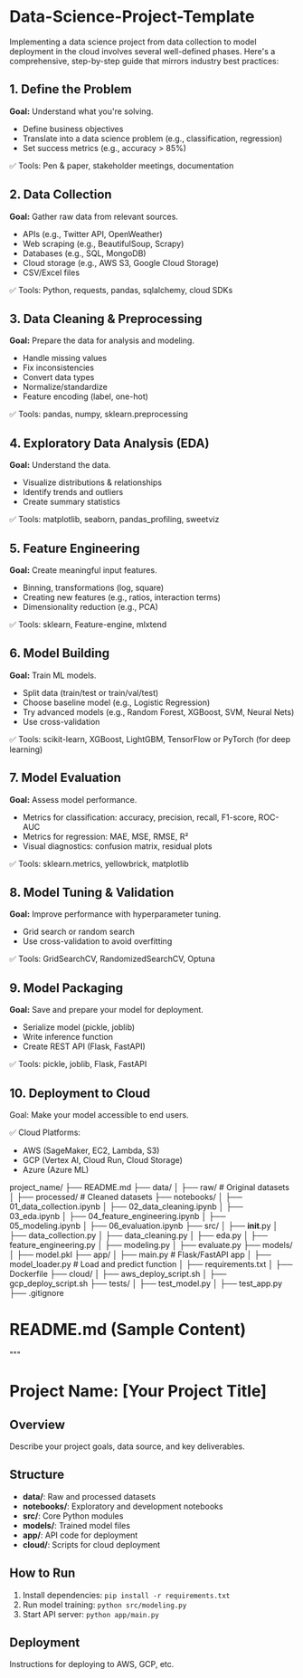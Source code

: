 # Data-Science-Project-Template
Implementing a data science project from data collection to model deployment in the cloud involves several well-defined phases. Here's a comprehensive, step-by-step guide that mirrors industry best practices:

## 1. Define the Problem
**Goal:** Understand what you're solving.
- Define business objectives
- Translate into a data science problem (e.g., classification, regression)
- Set success metrics (e.g., accuracy > 85%)
  
✅ Tools: Pen & paper, stakeholder meetings, documentation

## 2. Data Collection
**Goal:** Gather raw data from relevant sources.
- APIs (e.g., Twitter API, OpenWeather)
- Web scraping (e.g., BeautifulSoup, Scrapy)
- Databases (e.g., SQL, MongoDB)
- Cloud storage (e.g., AWS S3, Google Cloud Storage)
- CSV/Excel files
  
✅ Tools: Python, requests, pandas, sqlalchemy, cloud SDKs

## 3. Data Cleaning & Preprocessing
**Goal:** Prepare the data for analysis and modeling.
- Handle missing values
- Fix inconsistencies
- Convert data types
- Normalize/standardize
- Feature encoding (label, one-hot)

✅ Tools: pandas, numpy, sklearn.preprocessing

## 4. Exploratory Data Analysis (EDA)
**Goal:** Understand the data.
- Visualize distributions & relationships
- Identify trends and outliers
- Create summary statistics

✅ Tools: matplotlib, seaborn, pandas_profiling, sweetviz

## 5. Feature Engineering
**Goal:** Create meaningful input features.
- Binning, transformations (log, square)
- Creating new features (e.g., ratios, interaction terms)
- Dimensionality reduction (e.g., PCA)

✅ Tools: sklearn, Feature-engine, mlxtend

## 6. Model Building
**Goal:** Train ML models.
- Split data (train/test or train/val/test)
- Choose baseline model (e.g., Logistic Regression)
- Try advanced models (e.g., Random Forest, XGBoost, SVM, Neural Nets)
- Use cross-validation

✅ Tools: scikit-learn, XGBoost, LightGBM, TensorFlow or PyTorch (for deep learning)

## 7. Model Evaluation
**Goal:** Assess model performance.
- Metrics for classification: accuracy, precision, recall, F1-score, ROC-AUC
- Metrics for regression: MAE, MSE, RMSE, R²
- Visual diagnostics: confusion matrix, residual plots

✅ Tools: sklearn.metrics, yellowbrick, matplotlib

## 8. Model Tuning & Validation
**Goal:** Improve performance with hyperparameter tuning.
- Grid search or random search
- Use cross-validation to avoid overfitting

✅ Tools: GridSearchCV, RandomizedSearchCV, Optuna

## 9. Model Packaging
**Goal:** Save and prepare your model for deployment.
- Serialize model (pickle, joblib)
- Write inference function
- Create REST API (Flask, FastAPI)

✅ Tools: pickle, joblib, Flask, FastAPI

## 10. Deployment to Cloud
Goal: Make your model accessible to end users.

✅ Cloud Platforms:
- AWS (SageMaker, EC2, Lambda, S3)
- GCP (Vertex AI, Cloud Run, Cloud Storage)
- Azure (Azure ML)
  
project_name/
├── README.md
├── data/
│   ├── raw/              # Original datasets
│   ├── processed/        # Cleaned datasets
├── notebooks/
│   ├── 01_data_collection.ipynb
│   ├── 02_data_cleaning.ipynb
│   ├── 03_eda.ipynb
│   ├── 04_feature_engineering.ipynb
│   ├── 05_modeling.ipynb
│   ├── 06_evaluation.ipynb
├── src/
│   ├── __init__.py
│   ├── data_collection.py
│   ├── data_cleaning.py
│   ├── eda.py
│   ├── feature_engineering.py
│   ├── modeling.py
│   ├── evaluate.py
├── models/
│   ├── model.pkl
├── app/
│   ├── main.py            # Flask/FastAPI app
│   ├── model_loader.py    # Load and predict function
│   ├── requirements.txt
│   ├── Dockerfile
├── cloud/
│   ├── aws_deploy_script.sh
│   ├── gcp_deploy_script.sh
├── tests/
│   ├── test_model.py
│   ├── test_app.py
├── .gitignore

# README.md (Sample Content)
"""
# Project Name: [Your Project Title]

## Overview
Describe your project goals, data source, and key deliverables.

## Structure
- **data/**: Raw and processed datasets
- **notebooks/**: Exploratory and development notebooks
- **src/**: Core Python modules
- **models/**: Trained model files
- **app/**: API code for deployment
- **cloud/**: Scripts for cloud deployment

## How to Run
1. Install dependencies: `pip install -r requirements.txt`
2. Run model training: `python src/modeling.py`
3. Start API server: `python app/main.py`

## Deployment
Instructions for deploying to AWS, GCP, etc.
